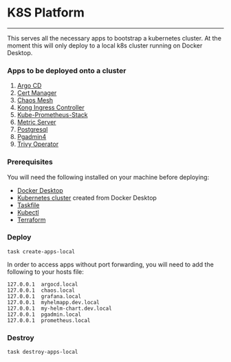 # K8S Platform
___

This serves all the necessary apps to bootstrap a kubernetes cluster. At the moment this will only deploy to a local k8s cluster running on Docker Desktop.

### Apps to be deployed onto a cluster
1. [Argo CD](https://argo-cd.readthedocs.io/en/stable/)
2. [Cert Manager](https://cert-manager.io/)
3. [Chaos Mesh](https://chaos-mesh.org/)
4. [Kong Ingress Controller](https://docs.konghq.com/kubernetes-ingress-controller/latest/)
5. [Kube-Prometheus-Stack](https://github.com/prometheus-community/helm-charts/tree/main/charts/kube-prometheus-stack)
6. [Metric Server](https://github.com/kubernetes-sigs/metrics-server)
7. [Postgresql](https://github.com/bitnami/charts/tree/main/bitnami/postgresql)
8. [Pgadmin4](https://hub.docker.com/r/dpage/pgadmin4/)
9. [Trivy Operator](https://github.com/aquasecurity/trivy-operator)

### Prerequisites
You will need the following installed on your machine before deploying:
- [Docker Desktop](https://www.docker.com/products/docker-desktop/)
- [Kubernetes cluster](https://docs.docker.com/desktop/kubernetes/) created from Docker Desktop 
- [Taskfile](https://taskfile.dev/)
- [Kubectl](https://kubernetes.io/docs/tasks/tools/)
- [Terraform](https://developer.hashicorp.com/terraform/install)

### Deploy
```shell
task create-apps-local
```

In order to access apps without port forwarding, you will need to add the following to your hosts file:
```shell
127.0.0.1  argocd.local
127.0.0.1  chaos.local
127.0.0.1  grafana.local
127.0.0.1  myhelmapp.dev.local
127.0.0.1  my-helm-chart.dev.local
127.0.0.1  pgadmin.local
127.0.0.1  prometheus.local
```

### Destroy
```shell
task destroy-apps-local
```

